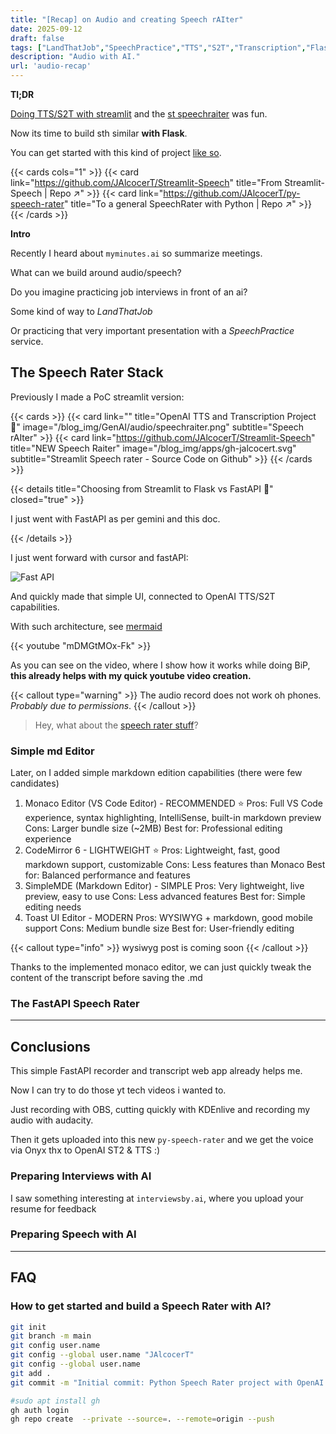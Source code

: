 ```yaml
---
title: "[Recap] on Audio and creating Speech rAIter"
date: 2025-09-12
draft: false
tags: ["LandThatJob","SpeechPractice","TTS","S2T","Transcription","Flask","BiP with OBS for Youtube"]
description: "Audio with AI."
url: 'audio-recap'
---
```



**Tl;DR**

[Doing TTS/S2T with streamlit](https://jalcocert.github.io/JAlcocerT/audio-to-text-tools/#the-speech-rater) and the [st speechraiter](https://github.com/JAlcocerT/Streamlit-Speech) was fun.

Now its time to build sth similar **with Flask**.

You can get started with this kind of project [like so](#how-to-get-started-and-build-a-speech-rater-with-ai).

{{< cards cols="1" >}}
  {{< card link="https://github.com/JAlcocerT/Streamlit-Speech" title="From Streamlit-Speech | Repo ↗" >}}
  {{< card link="https://github.com/JAlcocerT/py-speech-rater" title="To a general SpeechRater with Python | Repo ↗" >}}
{{< /cards >}}



**Intro**

Recently I heard about `myminutes.ai` so summarize meetings.

What can we build around audio/speech?

Do you imagine practicing job interviews in front of an ai?

Some kind of way to *LandThatJob*

Or practicing that very important presentation with a *SpeechPractice* service.


## The Speech Rater Stack

Previously I made a PoC streamlit version:

{{< cards >}}
  {{< card link="" title="OpenAI TTS and Transcription Project 🐍" image="/blog_img/GenAI/audio/speechraiter.png" subtitle="Speech rAIter" >}}
  {{< card link="https://github.com/JAlcocerT/Streamlit-Speech" title="NEW Speech Raiter" image="/blog_img/apps/gh-jalcocert.svg" subtitle="Streamlit Speech rater - Source Code on Github" >}}
{{< /cards >}}


{{< details title="Choosing from Streamlit to Flask vs FastAPI 📌" closed="true" >}}

I just went with FastAPI as per gemini and this doc.

{{< /details >}}

I just went forward with cursor and fastAPI:

![Fast API](/blog_img/GenAI/audio/fastapi-audio-rec.png)

And quickly made that simple UI, connected to OpenAI TTS/S2T capabilities.

With such architecture, see [mermaid](https://mermaid.live/view#pako:eNqFVU1v2zgQ_SsEi96oJJLsyBGKAo6_4sSOnY0XBXa9WDASFROxSZWiGneDANt7DwsssIdeeukP3J_QERnJkgEjOhh-5HtvhjND6QlHMmY4xPeKpiu0OF8KBE-W39mFoZJCMxH_vsT_f__6T4XRL-xjzjKdLfEfVlI8XaD9mjGFupHmUuw2QWH_7Nl352Pj_O1vNKSZBogGIk4lF3vO50AbDRbo-N2dOn4_pVygMSSiEhqxBrEHxPnsFph5upY0dmgec2lUt_QTg7wjqWIu7huqfmmvyu3sOOFrJuiGGW1fPorCDnULu4Z2UGrXPNPOzsDoJrCGHrleoVtNdd481LDKVSsqskjxO9YMO2KCKaoZWrwQUt1wGJWxdbV_KPEDDhe7HPalu-CL24ZmXEXVma3voZh7wstSSFPuZKYgRtBbsegB9aRI-H0OIWF2Xh2dwRbaL-jazM-P_ypczFSzzFdAmaVMdMfow4pnaTGf87EdiZSxaOVo6SzYtlmYyU5lWZWooBYSu_xqokMozSzNTJ7_fjEQgbE9ZjPTKZDMlE7nPtIS1aaxwbuueP2CVm9-gzfb84N-_Wn71aDNgWZbULQRsS0MLRN7F-um8GIKzIrG8chwD97wLnKc9-i8Dnp1MKiDYR1c1MFl3bNnlqYWDA24suDCgIkFVwZcWzAxYGbBwIC5BX0DbiwY1cG4Duzv27dwfz-vi9eGwdGaZlmfJSgp34dQjXX4hvmJl8Qk00o-sPDNiRcEdyV0HnmsV6GXbvc84DK8yBM36bCzSu77p2cue03OysF_8UjAw608knaQuMFrHqaXpUHEWiyqDGjsttqHDGo20LGyGPXVc9IjfTIgQzIiF2RMLovj1glXZFIdob4-JddkRubk5mXQBCbwkeIxDrXKGcEbpja0gPipkC2xXrENjGwIf2OqHpZ4KZ5Bk1Lxm5SbUqZkfr_CYULXGaA8jeEF1-cUruqOAkdgqidzoXHYPu0YDxw-4S0OHTc4agWtwHV9t9PyvQB2P-PQ67SOOl4nCDwfqnVy5j4T_JeJenJ01mnD4qnX9vzgxPdOCWYx11JN7YfXfH-ffwKgkkvm)

<!-- https://youtu.be/mDMGtMOx-Fk -->

{{< youtube "mDMGtMOx-Fk" >}}

As you can see on the video, where I show how it works while doing BiP, **this already helps with my quick youtube video creation.**

{{< callout type="warning" >}}
The audio record does not work oh phones. *Probably due to permissions*.
{{< /callout >}}

> Hey, what about the [speech rater stuff](#the-fastapi-speech-rater)?

### Simple md Editor

Later, on I added simple markdown edition capabilities (there were few candidates)


1. Monaco Editor (VS Code Editor) - RECOMMENDED ⭐
Pros: Full VS Code experience, syntax highlighting, IntelliSense, built-in markdown preview
Cons: Larger bundle size (~2MB)
Best for: Professional editing experience
2. CodeMirror 6 - LIGHTWEIGHT ⭐
Pros: Lightweight, fast, good markdown support, customizable
Cons: Less features than Monaco
Best for: Balanced performance and features
3. SimpleMDE (Markdown Editor) - SIMPLE
Pros: Very lightweight, live preview, easy to use
Cons: Less advanced features
Best for: Simple editing needs
4. Toast UI Editor - MODERN
Pros: WYSIWYG + markdown, good mobile support
Cons: Medium bundle size
Best for: User-friendly editing

{{< callout type="info" >}}
wysiwyg post is coming soon
{{< /callout >}}

Thanks to the implemented monaco editor, we can just quickly tweak the content of the transcript before saving the .md

### The FastAPI Speech Rater

---

## Conclusions

This simple FastAPI recorder and transcript web app already helps me.

Now I can try to do those yt tech videos i wanted to.

Just recording with OBS, cutting quickly with KDEnlive and recording my audio with audacity.

Then it gets uploaded into this new `py-speech-rater` and we get the voice via Onyx thx to OpenAI ST2 & TTS :)

### Preparing Interviews with AI

I saw something interesting at `interviewsby.ai`, where you upload your resume for feedback

### Preparing Speech with AI



---

## FAQ

### How to get started and build a Speech Rater with AI?


```sh
git init
git branch -m main
git config user.name
git config --global user.name "JAlcocerT"
git config --global user.name
git add .
git commit -m "Initial commit: Python Speech Rater project with OpenAI TTS/S2T"

#sudo apt install gh
gh auth login
gh repo create  --private --source=. --remote=origin --push
```
